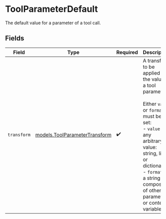 # ToolParameterDefault

The default value for a parameter of a tool call.


## Fields

| Field                                                                                                                                                                                                                                        | Type                                                                                                                                                                                                                                         | Required                                                                                                                                                                                                                                     | Description                                                                                                                                                                                                                                  |
| -------------------------------------------------------------------------------------------------------------------------------------------------------------------------------------------------------------------------------------------- | -------------------------------------------------------------------------------------------------------------------------------------------------------------------------------------------------------------------------------------------- | -------------------------------------------------------------------------------------------------------------------------------------------------------------------------------------------------------------------------------------------- | -------------------------------------------------------------------------------------------------------------------------------------------------------------------------------------------------------------------------------------------- |
| `transform`                                                                                                                                                                                                                                  | [models.ToolParameterTransform](../models/toolparametertransform.md)                                                                                                                                                                         | :heavy_check_mark:                                                                                                                                                                                                                           | A transform to be applied to the value of a tool parameter.<br/><br/>Either `value` or `format` must be set:<br/>- `value` is any arbitrary value: string, list or dictionary.<br/>- `format` is a string composed of other parameters or context variables. |